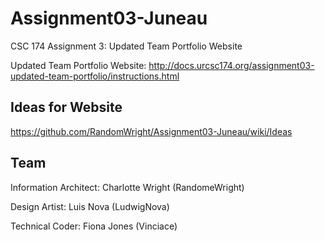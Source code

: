 # Assignment03-Juneau
CSC 174 Assignment 3: Updated Team Portfolio Website

Updated Team Portfolio Website:
http://docs.urcsc174.org/assignment03-updated-team-portfolio/instructions.html


## Ideas for Website
https://github.com/RandomWright/Assignment03-Juneau/wiki/Ideas


## Team
Information Architect: Charlotte Wright (RandomeWright)

Design Artist: Luis Nova (LudwigNova) 

Technical Coder: Fiona Jones (Vinciace)
